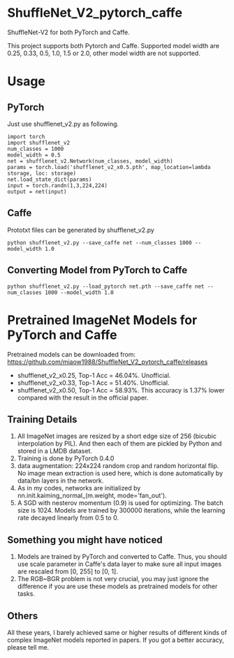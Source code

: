 ShuffleNet_V2_pytorch_caffe
=======================================
ShuffleNet-V2 for both PyTorch and Caffe.

This project supports both Pytorch and Caffe.
Supported model width are 0.25, 0.33, 0.5, 1.0, 1.5 or 2.0, other model width are not supported.

Usage
=======================================

PyTorch
---------------------------------------
Just use shufflenet_v2.py as following.
```
import torch
import shufflenet_v2
num_classes = 1000
model_width = 0.5
net = shufflenet_v2.Network(num_classes, model_width)
params = torch.load('shufflenet_v2_x0.5.pth', map_location=lambda storage, loc: storage)
net.load_state_dict(params)
input = torch.randn(1,3,224,224)
output = net(input)
```

Caffe
---------------------------------------
Prototxt files can be generated by shufflenet_v2.py
```
python shufflenet_v2.py --save_caffe net --num_classes 1000 --model_width 1.0
```

Converting Model from PyTorch to Caffe
---------------------------------------
```
python shufflenet_v2.py --load_pytorch net.pth --save_caffe net --num_classes 1000 --model_width 1.0
```

Pretrained ImageNet Models for PyTorch and Caffe
=======================================
Pretrained models can be downloaded from: https://github.com/miaow1988/ShuffleNet_V2_pytorch_caffe/releases

* shufflenet_v2_x0.25, Top-1 Acc = 46.04%. Unofficial.
* shufflenet_v2_x0.33, Top-1 Acc = 51.40%. Unofficial.
* shufflenet_v2_x0.50, Top-1 Acc = 58.93%. This accuracy is 1.37% lower compared with the result in the official paper.

Training Details
---------------------------------------
1. All ImageNet images are resized by a short edge size of 256 (bicubic interpolation by PIL). And then each of them are pickled by Python and stored in a LMDB dataset.
2. Training is done by PyTorch 0.4.0
3. data augmentation: 224x224 random crop and random horizontal flip. No image mean extraction is used here, which is done automatically by data/bn layers in the network.
4. As in my codes, networks are initialized by nn.init.kaiming_normal_(m.weight, mode='fan_out').
5. A SGD with nesterov momentum (0.9) is used for optimizing. The batch size is 1024. Models are trained by 300000 iterations, while the learning rate decayed linearly from 0.5 to 0.

Something you might have noticed
---------------------------------------
1. Models are trained by PyTorch and converted to Caffe. Thus, you should use scale parameter in Caffe's data layer to make sure all input images are rescaled from [0, 255] to [0, 1]. 
2. The RGB~BGR problem is not very crucial, you may just ignore the difference if you are use these models as pretrained models for other tasks.

Others
---------------------------------------
All these years, I barely achieved same or higher results of different kinds of complex ImageNet models reported in papers. If you got a better accuracy, please tell me.
